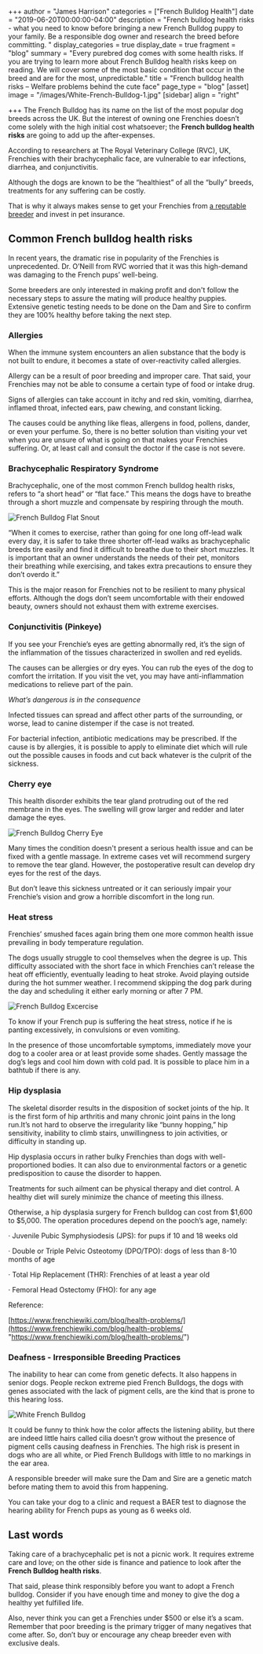 ﻿+++
author = "James Harrison"
categories = ["French Bulldog Health"]
date = "2019-06-20T00:00:00-04:00"
description = "French bulldog health risks - what you need to know before bringing a new French Bulldog puppy to your family. Be a responsible dog owner and research the breed before committing. "
display_categories = true
display_date = true
fragment = "blog"
summary = "Every purebred dog comes with some health risks. If you are trying to learn more about French Bulldog health risks keep on reading. We will cover some of the most basic condition that occur in the breed and are for the most, unpredictable."
title = "French bulldog health risks – Welfare problems behind the cute face"
page_type = "blog"
[asset]
image = "/images/White-French-Bulldog-1.jpg"
[sidebar]
align = "right"

+++
The French Bulldog has its name on the list of the most popular dog breeds across the UK. But the interest of owning one Frenchies doesn’t come solely with the high initial cost whatsoever; the **French bulldog health risks** are going to add up the after-expenses.

According to researchers at The Royal Veterinary College (RVC), UK, Frenchies with their brachycephalic face, are vulnerable to ear infections, diarrhea, and conjunctivitis.

Although the dogs are known to be the “healthiest” of all the “bully” breeds, treatments for any suffering can be costly.

That is why it always makes sense to get your Frenchies from [a reputable breeder](www.ethicalfrenchie.com) and invest in pet insurance.

## Common French bulldog health risks

In recent years, the dramatic rise in popularity of the Frenchies is unprecedented. Dr. O’Neill from RVC worried that it was this high-demand was damaging to the French pups’ well-being.

Some breeders are only interested in making profit and don't follow the necessary steps to assure the mating will produce healthy puppies. Extensive genetic testing needs to be done on the Dam and Sire to confirm they are 100% healthy before taking the next step.

### Allergies

When the immune system encounters an alien substance that the body is not built to endure, it becomes a state of over-reactivity called allergies.

Allergy can be a result of poor breeding and improper care. That said, your Frenchies may not be able to consume a certain type of food or intake drug.

Signs of allergies can take account in itchy and red skin, vomiting, diarrhea, inflamed throat, infected ears, paw chewing, and constant licking.

The causes could be anything like fleas, allergens in food, pollens, dander, or even your perfume. So, there is no better solution than visiting your vet when you are unsure of what is going on that makes your Frenchies suffering. Or, at least call and consult the doctor if the case is not severe.

### Brachycephalic Respiratory Syndrome

Brachycephalic, one of the most common French bulldog health risks, refers to “a short head” or “flat face.” This means the dogs have to breathe through a short muzzle and compensate by respiring through the mouth.

![French Bulldog Flat Snout](/images/French-bulldog-flat-snout.jpg "French-bulldog-flat-snout")

“When it comes to exercise, rather than going for one long off-lead walk every day, it is safer to take three shorter off-lead walks as brachycephalic breeds tire easily and find it difficult to breathe due to their short muzzles. It is important that an owner understands the needs of their pet, monitors their breathing while exercising, and takes extra precautions to ensure they don’t overdo it.”

This is the major reason for Frenchies not to be resilient to many physical efforts. Although the dogs don’t seem uncomfortable with their endowed beauty, owners should not exhaust them with extreme exercises.

### Conjunctivitis (Pinkeye)

If you see your Frenchie’s eyes are getting abnormally red, it’s the sign of the inflammation of the tissues characterized in swollen and red eyelids.

The causes can be allergies or dry eyes. You can rub the eyes of the dog to comfort the irritation. If you visit the vet, you may have anti-inflammation medications to relieve part of the pain.

_What’s dangerous is in the consequence_

Infected tissues can spread and affect other parts of the surrounding, or worse, lead to canine distemper if the case is not treated.

For bacterial infection, antibiotic medications may be prescribed. If the cause is by allergies, it is possible to apply to eliminate diet which will rule out the possible causes in foods and cut back whatever is the culprit of the sickness.

### Cherry eye

This health disorder exhibits the tear gland protruding out of the red membrane in the eyes. The swelling will grow larger and redder and later damage the eyes.

![French Bulldog Cherry Eye](/images/French-bulldog-cherry-eye-1.jpg "French-bulldog-cherry-eye")

Many times the condition doesn't present a serious health issue and can be fixed with a gentle massage. In extreme cases vet will recommend surgery to remove the tear gland. However, the postoperative result can develop dry eyes for the rest of the days.

But don’t leave this sickness untreated or it can seriously impair your Frenchie’s vision and grow a horrible discomfort in the long run.

### Heat stress

Frenchies’ smushed faces again bring them one more common health issue prevailing in body temperature regulation.

The dogs usually struggle to cool themselves when the degree is up. This difficulty associated with the short face in which Frenchies can’t release the heat off efficiently, eventually leading to heat stroke. Avoid playing outside during the hot summer weather. I recommend skipping the dog park during the day and scheduling it either early morning or after 7 PM.

![French Bulldog Excercise](/images/French-bulldog-excercise-1.jpg "French-bulldog-excercise")

To know if your French pup is suffering the heat stress, notice if he is panting excessively, in convulsions or even vomiting.

In the presence of those uncomfortable symptoms, immediately move your dog to a cooler area or at least provide some shades. Gently massage the dog’s legs and cool him down with cold pad. It is possible to place him in a bathtub if there is any.

### Hip dysplasia

The skeletal disorder results in the disposition of socket joints of the hip. It is the first form of hip arthritis and many chronic joint pains in the long run.It’s not hard to observe the irregularity like “bunny hopping,” hip sensitivity, inability to climb stairs, unwillingness to join activities, or difficulty in standing up.

Hip dysplasia occurs in rather bulky Frenchies than dogs with well-proportioned bodies. It can also due to environmental factors or a genetic predisposition to cause the disorder to happen.

Treatments for such ailment can be physical therapy and diet control. A healthy diet will surely minimize the chance of meeting this illness.

Otherwise, a hip dysplasia surgery for French bulldog can cost from $1,600 to $5,000. The operation procedures depend on the pooch’s age, namely:

· Juvenile Pubic Symphysiodesis (JPS): for pups if 10 and 18 weeks old

· Double or Triple Pelvic Osteotomy (DPO/TPO): dogs of less than 8-10 months of age

· Total Hip Replacement (THR): Frenchies of at least a year old

· Femoral Head Ostectomy (FHO): for any age

Reference:

[https://www.frenchiewiki.com/blog/health-problems/](https://www.frenchiewiki.com/blog/health-problems/ "https://www.frenchiewiki.com/blog/health-problems/")

### Deafness - Irresponsible Breeding Practices

The inability to hear can come from genetic defects. It also happens in senior dogs. People reckon extreme pied French Bulldogs, the dogs with genes associated with the lack of pigment cells, are the kind that is prone to this hearing loss.

![White French Bulldog](/images/White-French-Bulldog-1.jpg "White-french-bulldog")

It could be funny to think how the color affects the listening ability, but there are indeed little hairs called cilia doesn’t grow without the presence of pigment cells causing deafness in Frenchies. The high risk is present in dogs who are all white, or Pied French Bulldogs with little to no markings in the ear area.

A responsible breeder will make sure the Dam and Sire are a genetic match before mating them to avoid this from happening.

You can take your dog to a clinic and request a BAER test to diagnose the hearing ability for French pups as young as 6 weeks old.

## Last words

Taking care of a brachycephalic pet is not a picnic work. It requires extreme care and love; on the other side is finance and patience to look after the **French Bulldog health risks**.

That said, please think responsibly before you want to adopt a French bulldog. Consider if you have enough time and money to give the dog a healthy yet fulfilled life.

Also, never think you can get a Frenchies under $500 or else it’s a scam. Remember that poor breeding is the primary trigger of many negatives that come after. So, don’t buy or encourage any cheap breeder even with exclusive deals.